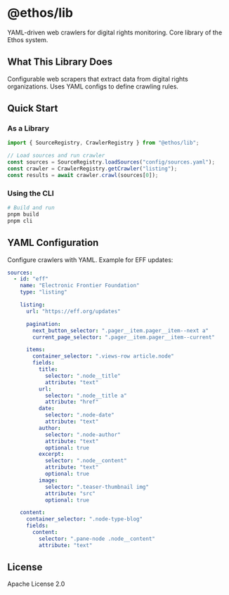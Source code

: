 # @ethos/lib

YAML-driven web crawlers for digital rights monitoring. Core library of the Ethos system.

## What This Library Does

Configurable web scrapers that extract data from digital rights organizations. Uses YAML configs to define crawling rules.

## Quick Start

### As a Library

```typescript
import { SourceRegistry, CrawlerRegistry } from "@ethos/lib";

// Load sources and run crawler
const sources = SourceRegistry.loadSources("config/sources.yaml");
const crawler = CrawlerRegistry.getCrawler("listing");
const results = await crawler.crawl(sources[0]);
```

### Using the CLI

```bash
# Build and run
pnpm build
pnpm cli
```

## YAML Configuration

Configure crawlers with YAML. Example for EFF updates:

```yaml
sources:
  - id: "eff"
    name: "Electronic Frontier Foundation"
    type: "listing"

    listing:
      url: "https://eff.org/updates"

      pagination:
        next_button_selector: ".pager__item.pager__item--next a"
        current_page_selector: ".pager__item.pager__item--current"

      items:
        container_selector: ".views-row article.node"
        fields:
          title:
            selector: ".node__title"
            attribute: "text"
          url:
            selector: ".node__title a"
            attribute: "href"
          date:
            selector: ".node-date"
            attribute: "text"
          author:
            selector: ".node-author"
            attribute: "text"
            optional: true
          excerpt:
            selector: ".node__content"
            attribute: "text"
            optional: true
          image:
            selector: ".teaser-thumbnail img"
            attribute: "src"
            optional: true

    content:
      container_selector: ".node-type-blog"
      fields:
        content:
          selector: ".pane-node .node__content"
          attribute: "text"
```

## License

Apache License 2.0
